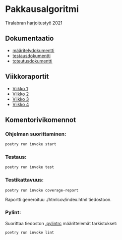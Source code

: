 # Pakkausalgoritmi
Tiralabran harjoitustyö 2021

## Dokumentaatio
 - [määritelydokumentti](./Dokumentaatio/määrittelydokumentti.md)
 - [testausdokumentti](./Dokumentaatio/testaus.md)
 - [toteutusdokumentti](./Dokumentaatio/toteutusdokumentti.md)

## Viikkoraportit
- [Viikko 1](./Dokumentaatio/Viikkoraportti1.md)
- [Viikko 2](./Dokumentaatio/Viikkoraportti2.md)
- [Viikko 3](./Dokumentaatio/Viikkoraportti3.md)
- [Viikko 4](./Dokumentaatio/Viikkoraportti4.md)

## Komentorivikomennot
### Ohjelman suorittaminen:
```bash
poetry run invoke start
```
### Testaus:
```bash
poetry run invoke test
```
### Testikattavuus:
```bash
poetry run invoke coverage-report
```
Raportti generoituu ./htmlcov/index.html tiedostoon.

### Pylint:
Suorittaa tiedoston [.pylintrc](.pylintrc) määrittelemät tarkistukset:
```bash
poetry run invoke lint
```
